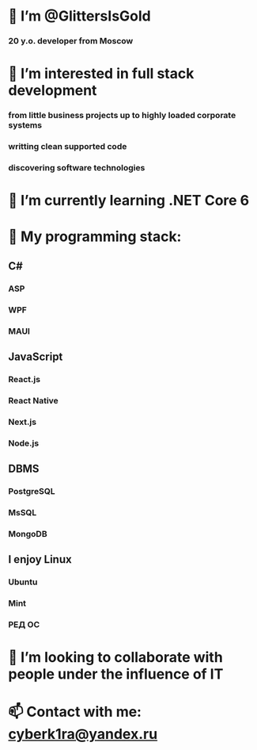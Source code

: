 # 👋 I’m @GlittersIsGold
  ### 20 y.o. developer from Moscow
# 👀 I’m interested in full stack development
  ### from little business projects up to highly loaded corporate systems
  ### writting clean supported code
  ### discovering software technologies
# 🌱 I’m currently learning .NET Core 6
# 💼 My programming stack:
 
  ## C#
  ### ASP
  ### WPF
  ### MAUI
  
  ## JavaScript
  ### React.js
  ### React Native
  ### Next.js
  ### Node.js
  
  ## DBMS
  ### PostgreSQL
  ### MsSQL
  ### MongoDB
  
  ## I enjoy Linux
  ### Ubuntu
  ### Mint
  ### РЕД ОС
  
# 💞️ I’m looking to collaborate with people under the influence of IT
# 📫 Contact with me: cyberk1ra@yandex.ru

<!---
GlittersIsGold/GlittersIsGold is a ✨ special ✨ repository because its `README.md` (this file) appears on your GitHub profile.
You can click the Preview link to take a look at your changes.
--->
